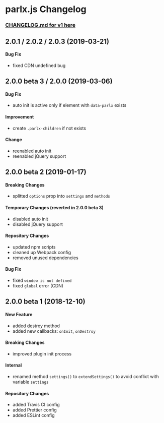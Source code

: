 # parlx.js Changelog

### [CHANGELOG.md for v1 here](https://github.com/JB1905/parlx.js/blob/v1/CHANGELOG.md)

## 2.0.1 / 2.0.2 / 2.0.3 (2019-03-21)
#### Bug Fix
- fixed CDN undefined bug

## 2.0.0 beta 3 / 2.0.0 (2019-03-06)
#### Bug Fix
- auto init is active only if element with `data-parlx` exists

#### Improvement
- create `.parlx-children` if not exists

#### Change
- reenabled auto init
- reenabled jQuery support

## 2.0.0 beta 2 (2019-01-17)
#### Breaking Changes
- splitted `options` prop into `settings` and `methods`

#### Temporary Changes (reverted in 2.0.0 beta 3)
- disabled auto init
- disabled jQuery support

#### Repository Changes
- updated npm scripts
- cleaned up Webpack config
- removed unused dependencies

#### Bug Fix
- fixed `window is not defined`
- fixed `global` error (CDN)

## 2.0.0 beta 1 (2018-12-10)
#### New Feature
- added destroy method
- added new callbacks: `onInit`, `onDestroy`

#### Breaking Changes
- improved plugin init process

#### Internal
- renamed method `settings()` to `extendSettings()` to avoid conflict with variable `settings`

#### Repository Changes
- added Travis CI config
- added Prettier config
- added ESLint config
